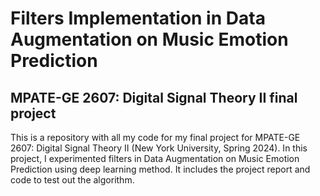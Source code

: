 # Filters Implementation in Data Augmentation on Music Emotion Prediction
## MPATE-GE 2607: Digital Signal Theory II final project
This is a repository with all my code for my final project for MPATE-GE 2607: Digital Signal Theory II (New York University, Spring 2024). In this project, I experimented filters in Data Augmentation on Music Emotion Prediction using deep learning method. It includes the project report and code to test out the algorithm.
